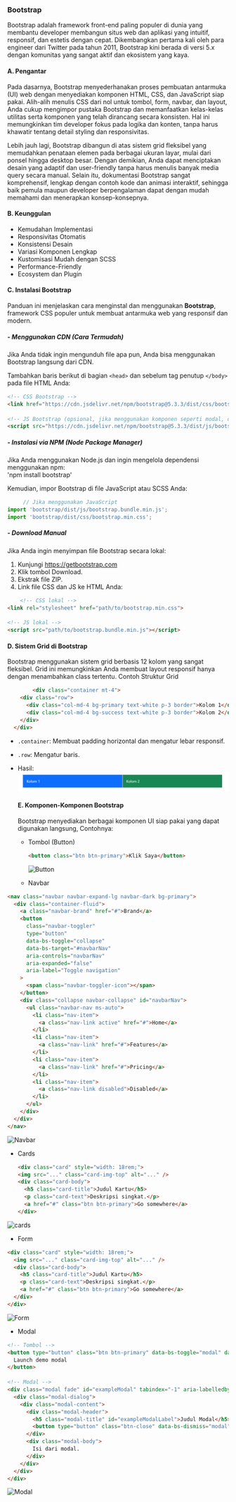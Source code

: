 ### Bootstrap
Bootstrap adalah framework front-end paling populer di dunia yang membantu developer membangun situs web dan aplikasi yang intuitif, responsif, dan estetis dengan cepat. Dikembangkan pertama kali oleh para engineer dari Twitter pada tahun 2011, Bootstrap kini berada di versi 5.x dengan komunitas yang sangat aktif dan ekosistem yang kaya.

#### A. Pengantar

Pada dasarnya, Bootstrap menyederhanakan proses pembuatan antarmuka (UI) web dengan menyediakan komponen HTML, CSS, dan JavaScript siap pakai. Alih-alih menulis CSS dari nol untuk tombol, form, navbar, dan layout, Anda cukup mengimpor pustaka Bootstrap dan memanfaatkan kelas-kelas utilitas serta komponen yang telah dirancang secara konsisten. Hal ini memungkinkan tim developer fokus pada logika dan konten, tanpa harus khawatir tentang detail styling dan responsivitas.

Lebih jauh lagi, Bootstrap dibangun di atas sistem grid fleksibel yang memudahkan penataan elemen pada berbagai ukuran layar, mulai dari ponsel hingga desktop besar. Dengan demikian, Anda dapat menciptakan desain yang adaptif dan user-friendly tanpa harus menulis banyak media query secara manual. Selain itu, dokumentasi Bootstrap sangat komprehensif, lengkap dengan contoh kode dan animasi interaktif, sehingga baik pemula maupun developer berpengalaman dapat dengan mudah memahami dan menerapkan konsep-konsepnya.

#### B. Keunggulan
- Kemudahan Implementasi
- Responsivitas Otomatis
- Konsistensi Desain
- Variasi Komponen Lengkap
- Kustomisasi Mudah dengan SCSS
- Performance-Friendly
- Ecosystem dan Plugin

#### C. Instalasi Bootstrap

Panduan ini menjelaskan cara menginstal dan menggunakan **Bootstrap**, framework CSS populer untuk membuat antarmuka web yang responsif dan modern.


##### - Menggunakan CDN (Cara Termudah)

Jika Anda tidak ingin mengunduh file apa pun, Anda bisa menggunakan Bootstrap langsung dari CDN.

Tambahkan baris berikut di bagian `<head>` dan sebelum tag penutup `</body>` pada file HTML Anda:

```html
<!-- CSS Bootstrap -->
<link href="https://cdn.jsdelivr.net/npm/bootstrap@5.3.3/dist/css/bootstrap.min.css" rel="stylesheet">

<!-- JS Bootstrap (opsional, jika menggunakan komponen seperti modal, dropdown, dsb.) -->
<script src="https://cdn.jsdelivr.net/npm/bootstrap@5.3.3/dist/js/bootstrap.bundle.min.js"></script>
```

 ##### - Instalasi via NPM (Node Package Manager) 
 
 Jika Anda menggunakan Node.js dan ingin mengelola dependensi menggunakan npm:  
 'npm install bootstrap'

 Kemudian, impor Bootstrap di file JavaScript atau SCSS Anda:  
 ```js
      // Jika menggunakan JavaScript
import 'bootstrap/dist/js/bootstrap.bundle.min.js';
import 'bootstrap/dist/css/bootstrap.min.css';
```

 ##### - Download Manual

 Jika Anda ingin menyimpan file Bootstrap secara lokal:  
 1. Kunjungi https://getbootstrap.com
 2. Klik tombol Download.
 3. Ekstrak file ZIP.
 4. Link file CSS dan JS ke HTML Anda:
```html
    <!-- CSS lokal -->
<link rel="stylesheet" href="path/to/bootstrap.min.css">

<!-- JS lokal -->
<script src="path/to/bootstrap.bundle.min.js"></script>
```
#### D. Sistem Grid di Bootstrap

Bootstrap menggunakan sistem grid berbasis 12 kolom yang sangat fleksibel. Grid ini memungkinkan Anda membuat layout responsif hanya dengan menambahkan class tertentu.
Contoh Struktur Grid  
```html
        <div class="container mt-4">
    <div class="row">
      <div class="col-md-4 bg-primary text-white p-3 border">Kolom 1</div>
      <div class="col-md-4 bg-success text-white p-3 border">Kolom 2</div>
    </div>
  </div>
```
- `.container`: Membuat padding horizontal dan mengatur lebar responsif.
- `.row`: Mengatur baris.
- Hasil:
  ![bootstrap Grid](https://github.com/KhairulWarisinHammami/Article-K2/blob/Bootstrap-fix/bootstrap/Grid%202.png)

  #### E. Komponen-Komponen Bootstrap

  Bootstrap menyediakan berbagai komponen UI siap pakai yang dapat digunakan langsung, Contohnya:
  - Tombol (Button)
    ```html
    <button class="btn btn-primary">Klik Saya</button>
    ```
    ![Button]()

    
  - Navbar

```html
<nav class="navbar navbar-expand-lg navbar-dark bg-primary">
  <div class="container-fluid">
    <a class="navbar-brand" href="#">Brand</a>
    <button
      class="navbar-toggler"
      type="button"
      data-bs-toggle="collapse"
      data-bs-target="#navbarNav"
      aria-controls="navbarNav"
      aria-expanded="false"
      aria-label="Toggle navigation"
    >
      <span class="navbar-toggler-icon"></span>
    </button>
    <div class="collapse navbar-collapse" id="navbarNav">
      <ul class="navbar-nav ms-auto">
        <li class="nav-item">
          <a class="nav-link active" href="#">Home</a>
        </li>
        <li class="nav-item">
          <a class="nav-link" href="#">Features</a>
        </li>
        <li class="nav-item">
          <a class="nav-link" href="#">Pricing</a>
        </li>
        <li class="nav-item">
          <a class="nav-link disabled">Disabled</a>
        </li>
      </ul>
    </div>
  </div>
</nav>
```

![Navbar]()

- Cards
  ```html
  <div class="card" style="width: 18rem;">
  <img src="..." class="card-img-top" alt="..." />
  <div class="card-body">
    <h5 class="card-title">Judul Kartu</h5>
    <p class="card-text">Deskripsi singkat.</p>
    <a href="#" class="btn btn-primary">Go somewhere</a>
  </div>
</div>

![cards]()

- Form

```html
<div class="card" style="width: 18rem;">
  <img src="..." class="card-img-top" alt="..." />
  <div class="card-body">
    <h5 class="card-title">Judul Kartu</h5>
    <p class="card-text">Deskripsi singkat.</p>
    <a href="#" class="btn btn-primary">Go somewhere</a>
  </div>
</div>
```

![Form]()

- Modal

```html
<!-- Tombol -->
<button type="button" class="btn btn-primary" data-bs-toggle="modal" data-bs-target="#exampleModal">
  Launch demo modal
</button>

<!-- Modal -->
<div class="modal fade" id="exampleModal" tabindex="-1" aria-labelledby="exampleModalLabel" aria-hidden="true">
  <div class="modal-dialog">
    <div class="modal-content">
      <div class="modal-header">
        <h5 class="modal-title" id="exampleModalLabel">Judul Modal</h5>
        <button type="button" class="btn-close" data-bs-dismiss="modal" aria-label="Close"></button>
      </div>
      <div class="modal-body">
        Isi dari modal.
      </div>
    </div>
  </div>
</div>
```
![Modal]()

  
  

  


 





